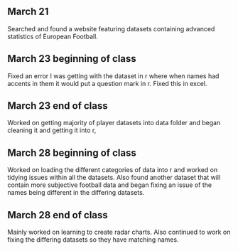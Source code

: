 ## March 21

Searched and found a website featuring datasets containing advanced statistics of European Football. 

## March 23 beginning of class
 
Fixed an error I was getting with the dataset in r where when names had accents in them it would put a question mark in r. Fixed this in excel.

## March 23 end of class

Worked on getting majority of player datasets into data folder and began cleaning it and getting it into r, 

## March 28 beginning of class

Worked on loading the different categories of data into r and worked on tidying issues within all the datasets. Also found another dataset that will contain more subjective football data and began fixing an issue of the names being different in the differing datasets.

## March 28 end of class

Mainly worked on learning to create radar charts. Also continued to work on fixing the differing datasets so they have matching names.   